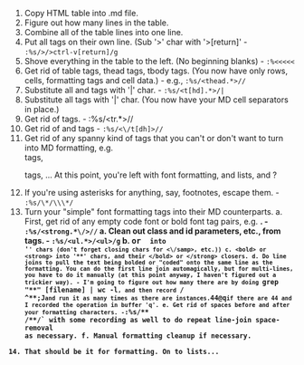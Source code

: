 1. Copy HTML table into .md file.
1. Figure out how many lines in the table.
1. Combine all of the table lines into one line.
1. Put all tags on their own line. (Sub '>' char with '>[return]' - `:%s/>/>ctrl-v[return]/g`
1. Shove everything in the table to the left. (No beginning blanks) - `:%<<<<<`
1. Get rid of table tags, thead tags, tbody tags. (You now have only rows, cells, formatting tags and cell data.) - e.g., `:%s/<thead.*>//`
1. Substitute all <th> and <td> tags with '|' char. - `:%s/<t[hd].*>/|`
1. Substitute all </tr> tags with '|' char. (You now have your MD cell separators in place.)
1. Get rid of <tr> tags. - :%s/<tr.*>//
1. Get rid of </th> and </td> tags - `:%s/<\/t[dh]>//`
1. Get rid of any spanny kind of tags that you can't or don't want to turn into MD formatting, e.g. <div> tags, <p> tags, ...
    At this point, you're left with font formatting, and lists, and ?
1. If you're using asterisks for anything, say, footnotes, escape them. - `:%s/\*/\\\*/`
1. Turn your "simple" font formatting tags into their MD counterparts.
    a. First, get rid of any empty code font or bold font tag pairs, e.g. <strong class="bleh"/>. - `:%s/<strong.*\/>//`
    a. Clean out class and id parameters, etc., from tags. - `:%s/<ul.*>/<ul>/g`
    b. <samp> or <code> into '`' chars (don't forget closing chars for <\/samp>, etc.))
    c. <bold> or <strong> into '**' chars, and their </bold> or </strong> closers.
    d. Do line joins to pull the text being bolded or "coded" onto the same line as the formatting. You can do the first line join automagically, but for multi-lines, you have to do it manually (at this point anyway, I haven't figured out a trickier way). - I'm going to figure out how many there are by doing `grep "\*\*" [filename] | wc -l`, and then record `/ ^\*\*;J` and run it as many times as there are instances. `44@q` if there are 44 and I recorded the operation in buffer 'q'.
    e. Get rid of spaces before and after your formatting characters. - `:%s/\*\* /\*\*/` with some recording as well to do repeat line-join space-removal as necessary.
    f. Manual formatting cleanup if necessary.
1. That should be it for formatting. On to lists...
